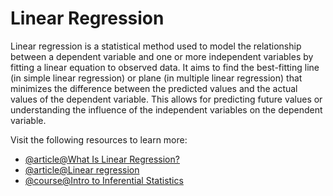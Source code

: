 # Linear Regression

Linear regression is a statistical method used to model the relationship between a dependent variable and one or more independent variables by fitting a linear equation to observed data. It aims to find the best-fitting line (in simple linear regression) or plane (in multiple linear regression) that minimizes the difference between the predicted values and the actual values of the dependent variable. This allows for predicting future values or understanding the influence of the independent variables on the dependent variable.

Visit the following resources to learn more:

- [@article@What Is Linear Regression?](https://www.ibm.com/think/topics/linear-regression)
- [@article@Linear regression](https://en.wikipedia.org/wiki/Linear_regression)
- [@course@Intro to Inferential Statistics](https://www.udacity.com/course/intro-to-inferential-statistics--ud201)